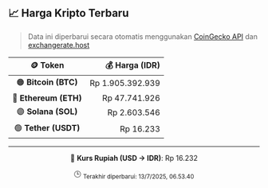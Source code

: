 

<!-- HARGA_KRIPTO -->
## 📈 Harga Kripto Terbaru

> Data ini diperbarui secara otomatis menggunakan [CoinGecko API](https://www.coingecko.com/) dan [exchangerate.host](https://exchangerate.host/)

<div align="center">

| 🪙 Token | 💰 Harga (IDR) |
|:------:|---------------:|
| 🟠 **Bitcoin (BTC)**   | Rp 1.905.392.939 |
| 🔵 **Ethereum (ETH)**  | Rp 47.741.926 |
| 🟣 **Solana (SOL)**    | Rp 2.603.546 |
| 🟢 **Tether (USDT)**   | Rp 16.233 |

---

💱 **Kurs Rupiah (USD → IDR)**: Rp 16.232

🕒 <sub>Terakhir diperbarui: 13/7/2025, 06.53.40</sub>

</div>
<!-- /HARGA_KRIPTO -->